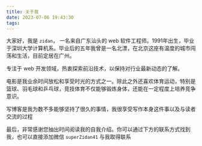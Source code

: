 ```yaml
---
title: 关于我
date: 2023-07-06 19:43:30
tags: 
---
```


大家好，我是 `zidan`， 一名来自广东汕头的 web 软件工程师。1991年出生，毕业于深圳大学计算机系。毕业后的五年我曾是一名北漂，在北京这座有温度的城市闯荡和生活，目前定居在广州。

专注于 web 开发领域，热衷探索前沿技术，以保持对行业最新动态的了解。

电影是我业余时间放松和享受时光的方式之一。除此之外还喜欢体育运动，特别是篮球、羽毛球和乒乓球，竞技体育不仅能够锻炼身体，还能在一定程度上培养竞争意识。

写博客是我为数不多能够坚持了很久的事情，我很享受写作本身这件事以及与读者交流的过程

最后，非常感谢您抽出时间阅读我的自我介绍。你可以通过下方的联系方式找到我，也可以直接添加微信 `superZidan41` 与我取得联系